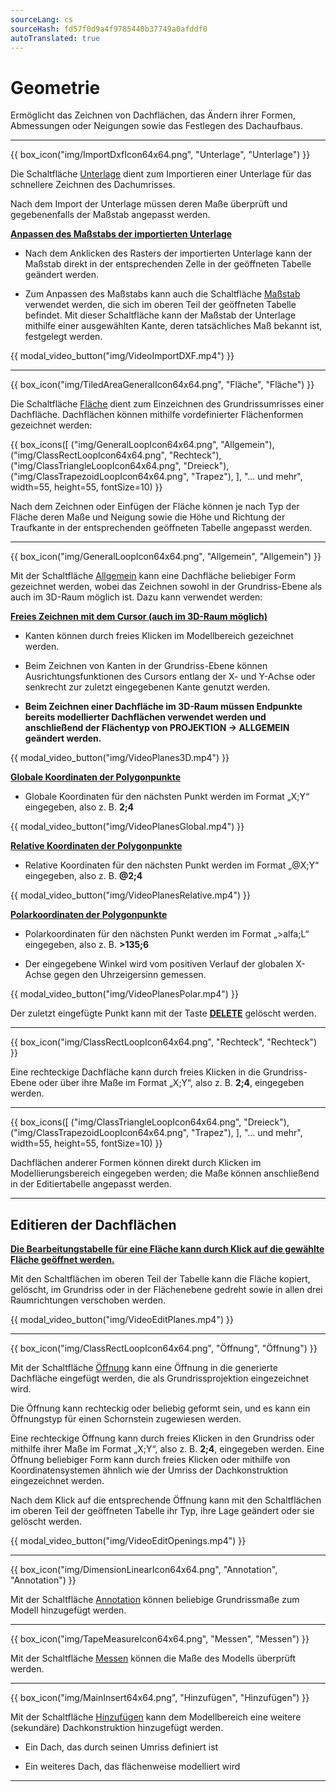 ```yaml
---
sourceLang: cs
sourceHash: fd57f0d9a4f9785440b37749a0afddf0
autoTranslated: true
---
```


# Geometrie
<p>
Ermöglicht das Zeichnen von Dachflächen, das Ändern ihrer Formen, Abmessungen oder Neigungen sowie das Festlegen des Dachaufbaus.
</p>

<hr class="main"> <!-- Vodorovná čára jako oddělovač sekce -->
{{ box_icon("img/ImportDxfIcon64x64.png", "Unterlage", "Unterlage") }}

<p>Die Schaltfläche <u>Unterlage</u> dient zum Importieren einer Unterlage für das schnellere Zeichnen des Dachumrisses.</p> 

<p>Nach dem Import der Unterlage müssen deren Maße überprüft und gegebenenfalls der Maßstab angepasst werden.</p>

<p><b><u>Anpassen des Maßstabs der importierten Unterlage</u></b></p>

<ul>
<p><li>
Nach dem Anklicken des Rasters der importierten Unterlage kann der Maßstab direkt in der entsprechenden Zelle in der geöffneten Tabelle geändert werden. 
</li></p>

<p><li>
Zum Anpassen des Maßstabs kann auch die Schaltfläche <u>Maßstab</u> verwendet werden, die sich im oberen Teil der geöffneten Tabelle befindet. Mit dieser Schaltfläche kann der Maßstab der Unterlage mithilfe einer ausgewählten Kante, deren tatsächliches Maß bekannt ist, festgelegt werden.
</li></p>
</ul>

{{ modal_video_button("img/VideoImportDXF.mp4") }}

<hr class="main"> <!-- Vodorovná čára jako oddělovač sekce -->

{{ box_icon("img/TiledAreaGeneralIcon64x64.png", "Fläche", "Fläche") }}

<p>
Die Schaltfläche <u>Fläche</u> dient zum Einzeichnen des Grundrissumrisses einer Dachfläche. Dachflächen können mithilfe vordefinierter Flächenformen gezeichnet werden:
</p>

{{ box_icons([
  ("img/GeneralLoopIcon64x64.png", "Allgemein"),
  ("img/ClassRectLoopIcon64x64.png", "Rechteck"),
  ("img/ClassTriangleLoopIcon64x64.png", "Dreieck"),
  ("img/ClassTrapezoidLoopIcon64x64.png", "Trapez"),
], "... und mehr", width=55, height=55, fontSize=10) }}

<p>
Nach dem Zeichnen oder Einfügen der Fläche können je nach Typ der Fläche deren Maße und Neigung sowie die Höhe und Richtung der Traufkante in der entsprechenden geöffneten Tabelle angepasst werden.
</p>

<hr> <!-- Vodorovná čára jako oddělovač sekce -->

{{ box_icon("img/GeneralLoopIcon64x64.png", "Allgemein", "Allgemein") }}

  <p>Mit der Schaltfläche <u>Allgemein</u> kann eine Dachfläche beliebiger Form gezeichnet werden, wobei das Zeichnen sowohl in der Grundriss-Ebene als auch im 3D-Raum möglich ist. Dazu kann verwendet werden:</p>

  <p><b><u>Freies Zeichnen mit dem Cursor (auch im 3D-Raum möglich)</u></b></p>
  <ul>
    <li><p>Kanten können durch freies Klicken im Modellbereich gezeichnet werden.</p></li>
    <li><p>Beim Zeichnen von Kanten in der Grundriss-Ebene können Ausrichtungsfunktionen des Cursors entlang der X- und Y-Achse oder senkrecht zur zuletzt eingegebenen Kante genutzt werden.</p></li>
    <li><p><b>Beim Zeichnen einer Dachfläche im 3D-Raum müssen Endpunkte bereits modellierter Dachflächen verwendet werden und anschließend der Flächentyp von PROJEKTION → ALLGEMEIN geändert werden.</b>
  </ul>

{{ modal_video_button("img/VideoPlanes3D.mp4") }}

  <p><b><u>Globale Koordinaten der Polygonpunkte</u></b></p>
  <ul>
    <li><p>Globale Koordinaten für den nächsten Punkt werden im Format „X;Y“ eingegeben, also z. B. <b>2;4</b></p></li>
  </ul>

{{ modal_video_button("img/VideoPlanesGlobal.mp4") }}

  <p><b><u>Relative Koordinaten der Polygonpunkte</u></b></p>
  <ul>
    <li><p>Relative Koordinaten für den nächsten Punkt werden im Format „@X;Y“ eingegeben, also z. B. <b>@2;4</b></p></li>
  </ul>

{{ modal_video_button("img/VideoPlanesRelative.mp4") }}

  <p><b><u>Polarkoordinaten der Polygonpunkte</u></b></p>
  <ul>
    <li><p>Polarkoordinaten für den nächsten Punkt werden im Format „&gt;alfa;L“ eingegeben, also z. B. <b>&gt;135;6</b></p></li>
    <li><p>Der eingegebene Winkel wird vom positiven Verlauf der globalen X-Achse gegen den Uhrzeigersinn gemessen.</p></li>
  </ul>

{{ modal_video_button("img/VideoPlanesPolar.mp4") }}

  <p>Der zuletzt eingefügte Punkt kann mit der Taste <b><u>DELETE</u></b> gelöscht werden.</p>

<hr> <!-- Vodorovná čára jako oddělovač sekce -->

{{ box_icon("img/ClassRectLoopIcon64x64.png", "Rechteck", "Rechteck") }}

<p>
Eine rechteckige Dachfläche kann durch freies Klicken in die Grundriss-Ebene oder über ihre Maße im Format „X;Y“, also z. B. <b>2;4</b>, eingegeben werden.
</p>

<hr> <!-- Vodorovná čára jako oddělovač sekce -->

{{ box_icons([
  ("img/ClassTriangleLoopIcon64x64.png", "Dreieck"),
  ("img/ClassTrapezoidLoopIcon64x64.png", "Trapez"),
], "... und mehr", width=55, height=55, fontSize=10) }}

<p>
Dachflächen anderer Formen können direkt durch Klicken im Modellierungsbereich eingegeben werden; die Maße können anschließend in der Editiertabelle angepasst werden.
</p>

<hr class="main"> <!-- Vodorovná čára jako oddělovač sekce -->

<h2>Editieren der Dachflächen</h2>

<p><b><u>Die Bearbeitungstabelle für eine Fläche kann durch Klick auf die gewählte Fläche geöffnet werden.</u></b></p>

<p>
Mit den Schaltflächen im oberen Teil der Tabelle kann die Fläche kopiert, gelöscht, im Grundriss oder in der Flächenebene gedreht sowie in allen drei Raumrichtungen verschoben werden.
</p>

{{ modal_video_button("img/VideoEditPlanes.mp4") }}

<hr class="main"> <!-- Vodorovná čára jako oddělovač sekce -->

{{ box_icon("img/ClassRectLoopIcon64x64.png", "Öffnung", "Öffnung") }}

<p>
Mit der Schaltfläche <u>Öffnung</u> kann eine Öffnung in die generierte Dachfläche eingefügt werden, die als Grundrissprojektion eingezeichnet wird.
</p>

<p>
Die Öffnung kann rechteckig oder beliebig geformt sein, und es kann ein Öffnungstyp für einen Schornstein zugewiesen werden.
</p>

<p>
Eine rechteckige Öffnung kann durch freies Klicken in den Grundriss oder mithilfe ihrer Maße im Format „X;Y“, also z. B. <b>2;4</b>, eingegeben werden. Eine Öffnung beliebiger Form kann durch freies Klicken oder mithilfe von Koordinatensystemen ähnlich wie der Umriss der Dachkonstruktion eingezeichnet werden.
</p>

<p>
Nach dem Klick auf die entsprechende Öffnung kann mit den Schaltflächen im oberen Teil der geöffneten Tabelle ihr Typ, ihre Lage geändert oder sie gelöscht werden.
</p>

{{ modal_video_button("img/VideoEditOpenings.mp4") }}

<hr class="main"> <!-- Vodorovná čára jako oddělovač sekce -->

{{ box_icon("img/DimensionLinearIcon64x64.png", "Annotation", "Annotation") }}

<p>
Mit der Schaltfläche <u>Annotation</u> können beliebige Grundrissmaße zum Modell hinzugefügt werden.
</p>

<hr class="main"> <!-- Vodorovná čára jako oddělovač sekce -->

{{ box_icon("img/TapeMeasureIcon64x64.png", "Messen", "Messen") }}

<p>
Mit der Schaltfläche <u>Messen</u> können die Maße des Modells überprüft werden.
</p>

<hr class="main"> <!-- Vodorovná čára jako oddělovač sekce -->

{{ box_icon("img/MainInsert64x64.png", "Hinzufügen", "Hinzufügen") }}

<p>
Mit der Schaltfläche <u>Hinzufügen</u> kann dem Modellbereich eine weitere (sekundäre) Dachkonstruktion hinzugefügt werden.
</p>

<ul>
  <li>
    <p>Ein Dach, das durch seinen Umriss definiert ist</p>
  </li>
  <li>
    <p>Ein weiteres Dach, das flächenweise modelliert wird</p>
  </li>
</ul>

<hr class="main"> <!-- Vodorovná čára jako oddělovač sekce -->

<!-- product: HiStruct Roofs -->